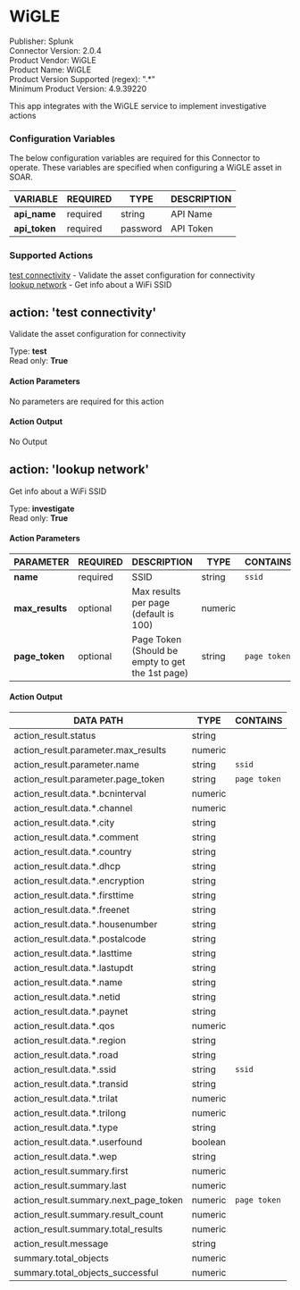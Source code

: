 [comment]: # "Auto-generated SOAR connector documentation"
# WiGLE

Publisher: Splunk  
Connector Version: 2\.0\.4  
Product Vendor: WiGLE  
Product Name: WiGLE  
Product Version Supported (regex): "\.\*"  
Minimum Product Version: 4\.9\.39220  

This app integrates with the WiGLE service to implement investigative actions

### Configuration Variables
The below configuration variables are required for this Connector to operate.  These variables are specified when configuring a WiGLE asset in SOAR.

VARIABLE | REQUIRED | TYPE | DESCRIPTION
-------- | -------- | ---- | -----------
**api\_name** |  required  | string | API Name
**api\_token** |  required  | password | API Token

### Supported Actions  
[test connectivity](#action-test-connectivity) - Validate the asset configuration for connectivity  
[lookup network](#action-lookup-network) - Get info about a WiFi SSID  

## action: 'test connectivity'
Validate the asset configuration for connectivity

Type: **test**  
Read only: **True**

#### Action Parameters
No parameters are required for this action

#### Action Output
No Output  

## action: 'lookup network'
Get info about a WiFi SSID

Type: **investigate**  
Read only: **True**

#### Action Parameters
PARAMETER | REQUIRED | DESCRIPTION | TYPE | CONTAINS
--------- | -------- | ----------- | ---- | --------
**name** |  required  | SSID | string |  `ssid` 
**max\_results** |  optional  | Max results per page \(default is 100\) | numeric | 
**page\_token** |  optional  | Page Token \(Should be empty to get the 1st page\) | string |  `page token` 

#### Action Output
DATA PATH | TYPE | CONTAINS
--------- | ---- | --------
action\_result\.status | string | 
action\_result\.parameter\.max\_results | numeric | 
action\_result\.parameter\.name | string |  `ssid` 
action\_result\.parameter\.page\_token | string |  `page token` 
action\_result\.data\.\*\.bcninterval | numeric | 
action\_result\.data\.\*\.channel | numeric | 
action\_result\.data\.\*\.city | string | 
action\_result\.data\.\*\.comment | string | 
action\_result\.data\.\*\.country | string | 
action\_result\.data\.\*\.dhcp | string | 
action\_result\.data\.\*\.encryption | string | 
action\_result\.data\.\*\.firsttime | string | 
action\_result\.data\.\*\.freenet | string | 
action\_result\.data\.\*\.housenumber | string | 
action\_result\.data\.\*\.postalcode | string | 
action\_result\.data\.\*\.lasttime | string | 
action\_result\.data\.\*\.lastupdt | string | 
action\_result\.data\.\*\.name | string | 
action\_result\.data\.\*\.netid | string | 
action\_result\.data\.\*\.paynet | string | 
action\_result\.data\.\*\.qos | numeric | 
action\_result\.data\.\*\.region | string | 
action\_result\.data\.\*\.road | string | 
action\_result\.data\.\*\.ssid | string |  `ssid` 
action\_result\.data\.\*\.transid | string | 
action\_result\.data\.\*\.trilat | numeric | 
action\_result\.data\.\*\.trilong | numeric | 
action\_result\.data\.\*\.type | string | 
action\_result\.data\.\*\.userfound | boolean | 
action\_result\.data\.\*\.wep | string | 
action\_result\.summary\.first | numeric | 
action\_result\.summary\.last | numeric | 
action\_result\.summary\.next\_page\_token | numeric |  `page token` 
action\_result\.summary\.result\_count | numeric | 
action\_result\.summary\.total\_results | numeric | 
action\_result\.message | string | 
summary\.total\_objects | numeric | 
summary\.total\_objects\_successful | numeric | 